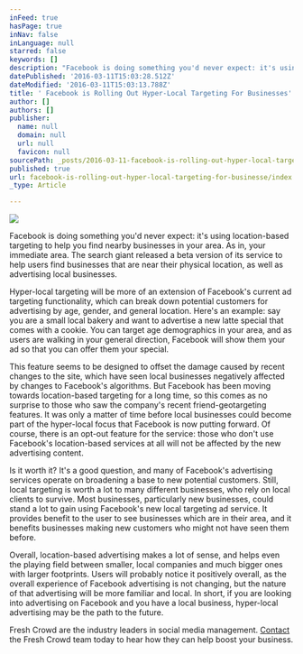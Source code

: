 ```yaml
---
inFeed: true
hasPage: true
inNav: false
inLanguage: null
starred: false
keywords: []
description: "Facebook is doing something you'd never expect: it's using location-based targeting to help you find nearby businesses in your area. As in, your immediate area. The search giant released a beta version of its service to help users find businesses that are near their physical location, as well as advertising local businesses."
datePublished: '2016-03-11T15:03:28.512Z'
dateModified: '2016-03-11T15:03:13.788Z'
title: ' Facebook is Rolling Out Hyper-Local Targeting For Businesses'
author: []
authors: []
publisher:
  name: null
  domain: null
  url: null
  favicon: null
sourcePath: _posts/2016-03-11-facebook-is-rolling-out-hyper-local-targeting-for-businesse.md
published: true
url: facebook-is-rolling-out-hyper-local-targeting-for-businesse/index.html
_type: Article

---
```

![](https://the-grid-user-content.s3-us-west-2.amazonaws.com/295bcae6-d291-4a0d-9fb4-5f547e83e7dc.jpg)

Facebook is doing something you'd never expect: it's using location-based targeting to help you find nearby businesses in your area. As in, your immediate area. The search giant released a beta version of its service to help users find businesses that are near their physical location, as well as advertising local businesses.

Hyper-local targeting will be more of an extension of Facebook's current ad targeting functionality, which can break down potential customers for advertising by age, gender, and general location. Here's an example: say you are a small local bakery and want to advertise a new latte special that comes with a cookie. You can target age demographics in your area, and as users are walking in your general direction, Facebook will show them your ad so that you can offer them your special.

This feature seems to be designed to offset the damage caused by recent changes to the site, which have seen local businesses negatively affected by changes to Facebook's algorithms. But Facebook has been moving towards location-based targeting for a long time, so this comes as no surprise to those who saw the company's recent friend-geotargeting features. It was only a matter of time before local businesses could become part of the hyper-local focus that Facebook is now putting forward. Of course, there is an opt-out feature for the service: those who don't use Facebook's location-based services at all will not be affected by the new advertising content.

Is it worth it? It's a good question, and many of Facebook's advertising services operate on broadening a base to new potential customers. Still, local targeting is worth a lot to many different businesses, who rely on local clients to survive. Most businesses, particularly new businesses, could stand a lot to gain using Facebook's new local targeting ad service. It provides benefit to the user to see businesses which are in their area, and it benefits businesses making new customers who might not have seen them before.

Overall, location-based advertising makes a lot of sense, and helps even the playing field between smaller, local companies and much bigger ones with larger footprints. Users will probably notice it positively overall, as the overall experience of Facebook advertising is not changing, but the nature of that advertising will be more familiar and local. In short, if you are looking into advertising on Facebook and you have a local business, hyper-local advertising may be the path to the future.

Fresh Crowd are the industry leaders in social media management. [Contact][0] the Fresh Crowd team today to hear how they can help boost your business. 

[0]: http://freshcrowd.com